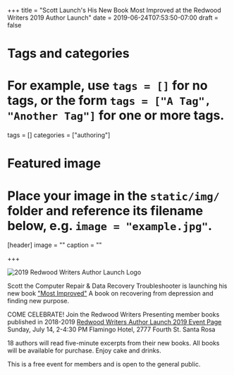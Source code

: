 +++
title = "Scott Launch's His New Book Most Improved at the Redwood Writers 2019 Author Launch"
date = 2019-06-24T07:53:50-07:00
draft = false

# Tags and categories
# For example, use `tags = []` for no tags, or the form `tags = ["A Tag", "Another Tag"]` for one or more tags.
tags = []
categories = ["authoring"]

# Featured image
# Place your image in the `static/img/` folder and reference its filename below, e.g. `image = "example.jpg"`.
[header]
image = ""
caption = ""

+++

![2019 Redwood Writers Author Launch Logo](/img/updates/2019-author-launch/AuthorLaunchLogo2019-small.png)

Scott the Computer Repair & Data Recovery Troubleshooter is launching his new book ["Most Improved"](/publications/publication-most-improved/) A book on recovering from depression and finding new purpose.

COME CELEBRATE!
Join the Redwood Writers Presenting member books published in 2018-2019
[Redwood Writers Author Launch 2019 Event Page](https://redwoodwriters.org/author-launch-2019/)
Sunday, July 14, 2-4:30 PM
Flamingo Hotel, 2777 Fourth St. Santa Rosa

18 authors will read five-minute excerpts from their new books. All books will be available for purchase. Enjoy cake and drinks.

This is a free event for members and is open to the general public.
